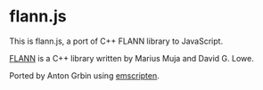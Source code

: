 flann.js
========

This is flann.js, a port of C++ FLANN library to JavaScript.

[FLANN][1] is a C++ library written by
Marius Muja and David G. Lowe.

Ported by Anton Grbin using [emscripten][2].

[1]: http://www.cs.ubc.ca/research/flann/
[2]: http://emscripten.org/
